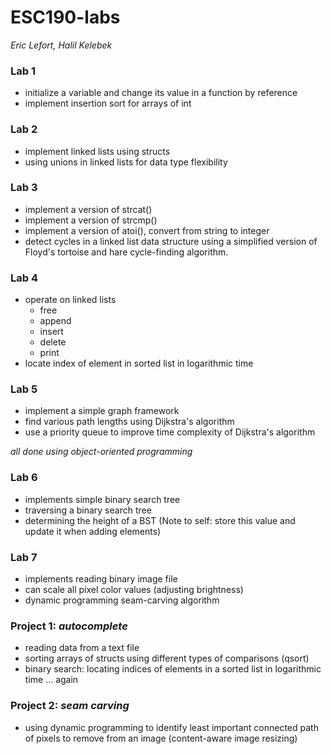 # ESC190-labs
_Eric Lefort, Halil Kelebek_

### Lab 1
* initialize a variable and change its value in a function by reference
* implement insertion sort for arrays of int

### Lab 2
* implement linked lists using structs
* using unions in linked lists for data type flexibility

### Lab 3
* implement a version of strcat()
* implement a version of strcmp()
* implement a version of atoi(), convert from string to integer
* detect cycles in a linked list data structure using a simplified version of Floyd's tortoise and hare cycle-finding algorithm.

### Lab 4
* operate on linked lists
	* free
	* append
	* insert
	* delete
	* print
* locate index of element in sorted list in logarithmic time

### Lab 5
* implement a simple graph framework
* find various path lengths using Dijkstra's algorithm
* use a priority queue to improve time complexity of Dijkstra's algorithm

_all done using object-oriented programming_

### Lab 6
* implements simple binary search tree
* traversing a binary search tree
* determining the height of a BST (Note to self: store this value and update it when adding elements)

### Lab 7
* implements reading binary image file
* can scale all pixel color values (adjusting brightness)
* dynamic programming seam-carving algorithm

### Project 1: _autocomplete_
* reading data from a text file
* sorting arrays of structs using different types of comparisons (qsort)
* binary search: locating indices of elements in a sorted list in logarithmic time ... again

### Project 2: _seam carving_
* using dynamic programming to identify least important connected path of pixels to remove from an image (content-aware image resizing)
